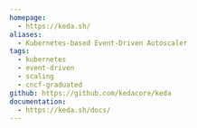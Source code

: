 ```yaml
---
homepage:
  - https://keda.sh/
aliases:
  - Kubernetes-based Event-Driven Autoscaler
tags:
  - kubernetes
  - event-driven
  - scaling
  - cncf-graduated
github: https://github.com/kedacore/keda
documentation:
  - https://keda.sh/docs/
---
```

